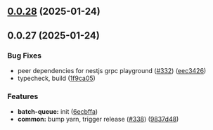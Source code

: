 

## [0.0.28](https://github.com/atls/nestjs/compare/@atls/nestjs-grpc-playground@0.0.27...@atls/nestjs-grpc-playground@0.0.28) (2025-01-24)






## 0.0.27 (2025-01-24)


### Bug Fixes


* peer dependencies for nestjs grpc playground ([#332](https://github.com/atls/nestjs/issues/332)) ([eec3426](https://github.com/atls/nestjs/commit/eec342624f13af990f9e39d233ccc0dd2f83098e))
* typecheck, build ([1f9ca05](https://github.com/atls/nestjs/commit/1f9ca0533705c5977ccbfd152a59f545d3f01f1c))

### Features


* **batch-queue:** init ([6ecbffa](https://github.com/atls/nestjs/commit/6ecbffa3fc54f9bb33ac1ae57b274772b99c8e9d))
* **common:** bump yarn, trigger release ([#338](https://github.com/atls/nestjs/issues/338)) ([9837d48](https://github.com/atls/nestjs/commit/9837d482f75928a3ac132d0306ab6de04d8a04b9))


